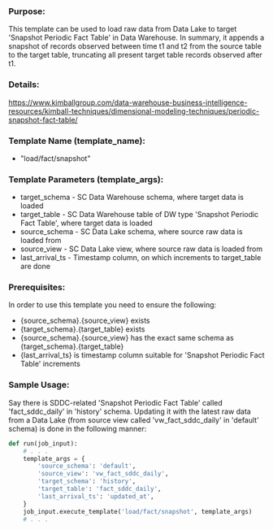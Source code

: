 ### Purpose:

This template can be used to load raw data from Data Lake to target 'Snapshot Periodic Fact Table' in Data Warehouse.
In summary, it appends a snapshot of records observed between time t1 and t2 from the source table to the target table,
truncating all present target table records observed after t1.

### Details:

<https://www.kimballgroup.com/data-warehouse-business-intelligence-resources/kimball-techniques/dimensional-modeling-techniques/periodic-snapshot-fact-table/>

### Template Name (template_name):

- "load/fact/snapshot"

### Template Parameters (template_args):

- target_schema   - SC Data Warehouse schema, where target data is loaded
- target_table    - SC Data Warehouse table of DW type 'Snapshot Periodic Fact Table', where target data is loaded
- source_schema   - SC Data Lake schema, where source raw data is loaded from
- source_view     - SC Data Lake view, where source raw data is loaded from
- last_arrival_ts - Timestamp column, on which increments to target_table are done

### Prerequisites:

In order to use this template you need to ensure the following:
- {source_schema}.{source_view} exists
- {target_schema}.{target_table} exists
- {source_schema}.{source_view} has the exact same schema as {target_schema}.{target_table}
- {last_arrival_ts} is timestamp column suitable for 'Snapshot Periodic Fact Table' increments

### Sample Usage:

Say there is SDDC-related 'Snapshot Periodic Fact Table' called 'fact_sddc_daily' in 'history' schema.
Updating it with the latest raw data from a Data Lake (from source view called 'vw_fact_sddc_daily' in 'default' schema) is done in the following manner:

```python
def run(job_input):
    # . . .
    template_args = {
        'source_schema': 'default',
        'source_view': 'vw_fact_sddc_daily',
        'target_schema': 'history',
        'target_table': 'fact_sddc_daily',
        'last_arrival_ts': 'updated_at',
    }
    job_input.execute_template('load/fact/snapshot', template_args)
    # . . .
```
